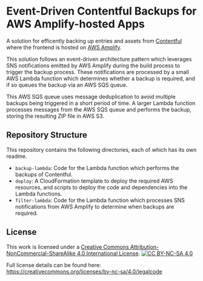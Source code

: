 # Event-Driven Contentful Backups for AWS Amplify-hosted Apps
A solution for efficently backing up entries and assets from [Contentful](https://www.contentful.com) where the frontend is hosted on [AWS Amplify](https://aws.amazon.com/amplify/).

This solution follows an event-driven architecture pattern which leverages SNS notifications emitted by AWS Amplify during the build process to trigger the backup process. These notifications are processed by a small AWS Lambda function which determines whether a backup is required, and if so queues the backup via an AWS SQS queue.

This AWS SQS queue uses message deduplication to avoid multiple backups being triggered in a short period of time. A larger Lambda function processes messages from the AWS SQS queue and performs the backup, storing the resulting ZIP file in AWS S3.

## Repository Structure
This repository contains the following directories, each of which has its own readme.

- `backup-lambda`: Code for the Lambda function which performs the backups of Contentful.
- `deploy`: A CloudFormation template to deploy the required AWS resources, and scripts to deploy the code and dependencies into the Lambda functions.
- `filter-lambda`: Code for the Lambda function which processes SNS notifications from AWS Amplify to determine when backups are required.

## License
This work is licensed under a [Creative Commons Attribution-NonCommercial-ShareAlike 4.0 International License][cc-by-nc-sa].
[![CC BY-NC-SA 4.0][cc-by-nc-sa-image]][cc-by-nc-sa]

[cc-by-nc-sa]: http://creativecommons.org/licenses/by-nc-sa/4.0/
[cc-by-nc-sa-image]: https://licensebuttons.net/l/by-nc-sa/4.0/88x31.png
[cc-by-nc-sa-shield]: https://img.shields.io/badge/License-CC%20BY--NC--SA%204.0-lightgrey.svg

Full license details can be found here: https://creativecommons.org/licenses/by-nc-sa/4.0/legalcode